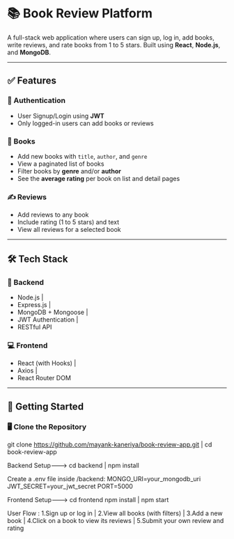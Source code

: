 # 📚 Book Review Platform

A full-stack web application where users can sign up, log in, add books, write reviews, and rate books from 1 to 5 stars. Built using **React**, **Node.js**, and **MongoDB**.

---

## ✅ Features

### 🔐 Authentication
- User Signup/Login using **JWT**
- Only logged-in users can add books or reviews

### 📘 Books
- Add new books with `title`, `author`, and `genre`
- View a paginated list of books
- Filter books by **genre** and/or **author**
- See the **average rating** per book on list and detail pages

### ✍️ Reviews
- Add reviews to any book
- Include rating (1 to 5 stars) and text
- View all reviews for a selected book

---

## 🛠 Tech Stack

### 🔧 Backend
- Node.js |
- Express.js |
- MongoDB + Mongoose |
- JWT Authentication |
- RESTful API

### 💻 Frontend
- React (with Hooks) |
- Axios |
- React Router DOM

---

## 🚀 Getting Started

### 🖥 Clone the Repository

git clone https://github.com/mayank-kaneriya/book-review-app.git |
cd book-review-app


Backend Setup--->
cd backend |
npm install

Create a .env file inside /backend:
MONGO_URI=your_mongodb_uri
JWT_SECRET=your_jwt_secret
PORT=5000

Frontend Setup--->
cd frontend
npm install |
npm start


User Flow : 
1.Sign up or log in |
2.View all books (with filters) |
3.Add a new book |
4.Click on a book to view its reviews |
5.Submit your own review and rating
